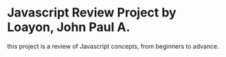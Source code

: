# Javascript Review Project by Loayon, John Paul A.
this project is a review of Javascript concepts, from beginners to advance.